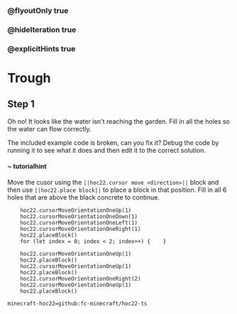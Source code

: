 ### @flyoutOnly true
### @hideIteration true
### @explicitHints true


# Trough

## Step 1
Oh no! It looks like the water isn't reaching the garden. Fill in all the holes so the water can flow correctly.

The included example code is broken, can you fix it? Debug the code by running it to see what it does and then edit it to the correct solution.

#### ~ tutorialhint 
Move the cusor using the ``||hoc22.cursor move <direction>||`` block and then use ``||hoc22.place block||`` to place a block in that position. Fill in all 6 holes that are above the black concrete to continue.



```ghost
    hoc22.cursorMoveOrientationOneUp(1)
    hoc22.cursorMoveOrientationOneDown(1)
    hoc22.cursorMoveOrientationOneLeft(1)
    hoc22.cursorMoveOrientationOneRight(1)
    hoc22.placeBlock()
    for (let index = 0; index < 2; index++) {    }
```
```template
    hoc22.cursorMoveOrientationOneUp(1) 
    hoc22.placeBlock()   
    hoc22.cursorMoveOrientationOneUp(1) 
    hoc22.placeBlock()        
    hoc22.cursorMoveOrientationOneRight(2)   
    hoc22.cursorMoveOrientationOneUp(1) 
    hoc22.placeBlock()       
```
```package
minecraft-hoc22=github:fc-minecraft/hoc22-ts
```